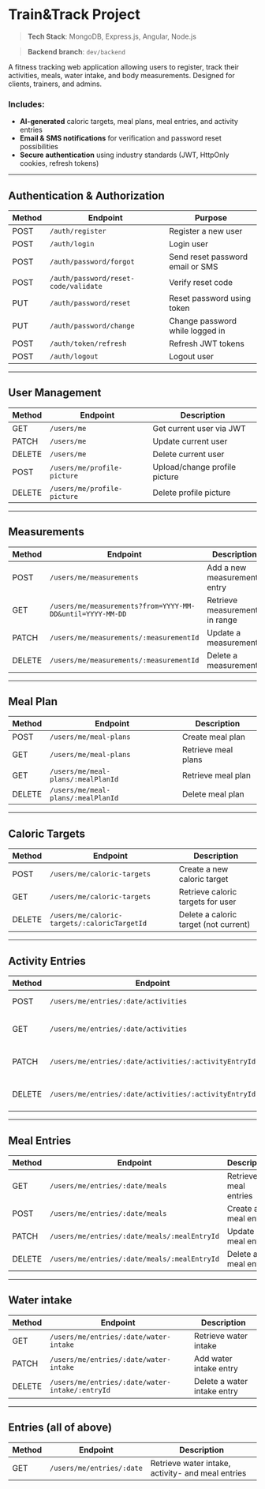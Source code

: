 # Train&Track Project  
> **Tech Stack**: MongoDB, Express.js, Angular, Node.js  

> **Backend branch**: `dev/backend`

A fitness tracking web application allowing users to register, track their activities, meals, water intake, and body measurements. Designed for clients, trainers, and admins.

### Includes:
- **AI-generated** caloric targets, meal plans, meal entries, and activity entries
- **Email & SMS notifications** for verification and password reset possibilities
- **Secure authentication** using industry standards (JWT, HttpOnly cookies, refresh tokens)

---

## Authentication & Authorization

| Method | Endpoint | Purpose |
|--------|----------|---------|
| POST | `/auth/register` | Register a new user |
| POST | `/auth/login` | Login user |
| POST | `/auth/password/forgot` | Send reset password email or SMS |
| POST | `/auth/password/reset-code/validate` | Verify reset code |
| PUT | `/auth/password/reset` | Reset password using token |
| PUT | `/auth/password/change` | Change password while logged in |
| POST | `/auth/token/refresh` | Refresh JWT tokens |
| POST | `/auth/logout` | Logout user |

---

## User Management

| Method | Endpoint | Description |
|--------|----------|-------------|
| GET | `/users/me` | Get current user via JWT |
| PATCH | `/users/me` | Update current user |
| DELETE | `/users/me` | Delete current user |
| POST | `/users/me/profile-picture` | Upload/change profile picture |
| DELETE | `/users/me/profile-picture` | Delete profile picture |

---

## Measurements

| Method | Endpoint | Description |
|--------|----------|-------------|
| POST | `/users/me/measurements` | Add a new measurement entry |
| GET | `/users/me/measurements?from=YYYY-MM-DD&until=YYYY-MM-DD` | Retrieve measurements in range |
| PATCH | `/users/me/measurements/:measurementId` | Update a measurement |
| DELETE | `/users/me/measurements/:measurementId` | Delete a measurement |

---

## Meal Plan  

| Method | Endpoint | Description |
|--------|----------|-------------|
| POST | `/users/me/meal-plans` | Create meal plan |
| GET | `/users/me/meal-plans` | Retrieve meal plans |
| GET | `/users/me/meal-plans/:mealPlanId` | Retrieve meal plan |
| DELETE | `/users/me/meal-plans/:mealPlanId` | Delete meal plan |

---

## Caloric Targets

| Method | Endpoint | Description |
|--------|----------|-------------|
| POST | `/users/me/caloric-targets` | Create a new caloric target |
| GET | `/users/me/caloric-targets` | Retrieve caloric targets for user |
| DELETE | `/users/me/caloric-targets/:caloricTargetId` | Delete a caloric target (not current) |

---

## Activity Entries

| Method | Endpoint | Description |
|--------|----------|-------------|
| POST | `/users/me/entries/:date/activities` | Add activity entry |
| GET | `/users/me/entries/:date/activities` | Retrieve activity entries |
| PATCH | `/users/me/entries/:date/activities/:activityEntryId` | Update activity entry |
| DELETE | `/users/me/entries/:date/activities/:activityEntryId` | Delete activity entry |

---

## Meal Entries

| Method | Endpoint | Description |
|--------|----------|-------------|
| GET | `/users/me/entries/:date/meals` | Retrieve meal entries |
| POST | `/users/me/entries/:date/meals` | Create a meal entry |
| PATCH | `/users/me/entries/:date/meals/:mealEntryId` | Update a meal entry |
| DELETE | `/users/me/entries/:date/meals/:mealEntryId` | Delete a meal entry |

---

## Water intake

| Method | Endpoint | Description |
|--------|----------|-------------|
| GET | `/users/me/entries/:date/water-intake` | Retrieve water intake |
| PATCH | `/users/me/entries/:date/water-intake` | Add water intake entry|
| DELETE | `/users/me/entries/:date/water-intake/:entryId` | Delete a water intake entry |

---

## Entries (all of above)

| Method | Endpoint | Description |
|--------|----------|-------------|
| GET | `/users/me/entries/:date` | Retrieve water intake, activity- and meal entries |
